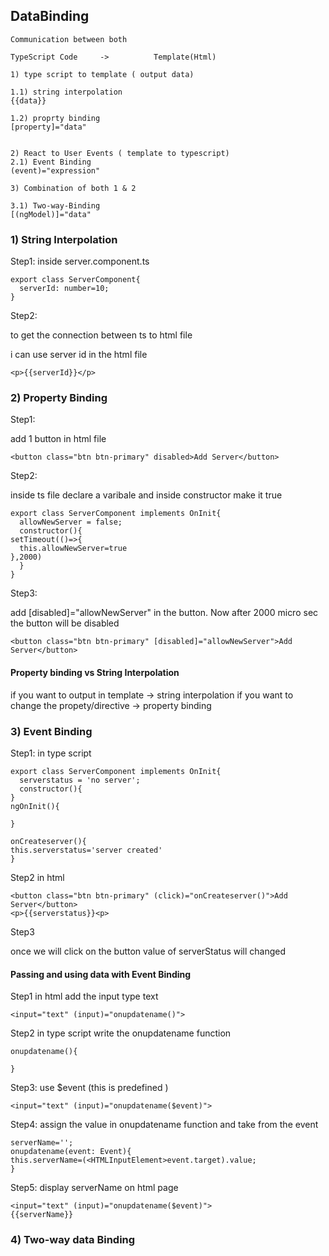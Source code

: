 ## DataBinding
```
Communication between both 

TypeScript Code     ->          Template(Html)

1) type script to template ( output data)

1.1) string interpolation
{{data}}

1.2) proprty binding 
[property]="data"


2) React to User Events ( template to typescript)
2.1) Event Binding 
(event)="expression"

3) Combination of both 1 & 2

3.1) Two-way-Binding
[(ngModel)]="data"

```

### 1) String Interpolation

Step1:
inside server.component.ts
```
export class ServerComponent{
  serverId: number=10;  
}
```
Step2:

to get the connection between ts to html file

i can use server id in the html file
```
<p>{{serverId}}</p>
```

### 2) Property Binding

Step1:

add 1 button in html file

```
<button class="btn btn-primary" disabled>Add Server</button>
```

Step2:

inside ts file declare a varibale and inside constructor make it true

```
export class ServerComponent implements OnInit{
  allowNewServer = false;
  constructor(){
setTimeout(()=>{
  this.allowNewServer=true
},2000)
  }
}
```

Step3:

add [disabled]="allowNewServer" in the button.
Now after 2000 micro sec the button will be disabled

```
<button class="btn btn-primary" [disabled]="allowNewServer">Add Server</button>

```


#### Property binding vs String Interpolation

if you want to output in template -> string interpolation
if you want to change the propety/directive -> property binding

### 3) Event Binding

Step1:
in type script

```
export class ServerComponent implements OnInit{
  serverstatus = 'no server';
  constructor(){
}
ngOnInit(){

}

onCreateserver(){
this.serverstatus='server created'
}
```
Step2
in html

```
<button class="btn btn-primary" (click)="onCreateserver()">Add Server</button>
<p>{{serverstatus}}<p>
```

Step3

once we will click on the button value of serverStatus will changed


#### Passing and using data with Event Binding

Step1
in html  add the input type text
```
<input="text" (input)="onupdatename()">
```

Step2
in type script write the onupdatename function

```
onupdatename(){

}
```

Step3:
use $event (this is predefined )
```
<input="text" (input)="onupdatename($event)">
```

Step4:
assign the value in onupdatename function and take from the event
```
serverName='';
onupdatename(event: Event){
this.serverName=(<HTMLInputElement>event.target).value;
}
```

Step5: display serverName on html page

```
<input="text" (input)="onupdatename($event)">
{{serverName}}
```


### 4) Two-way data Binding

